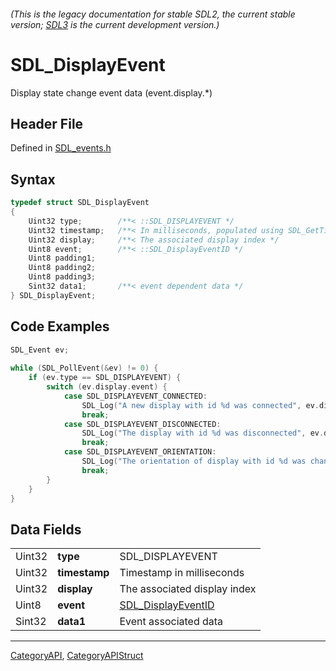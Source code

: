 ###### (This is the legacy documentation for stable SDL2, the current stable version; [SDL3](https://wiki.libsdl.org/SDL3/) is the current development version.)
# SDL_DisplayEvent

Display state change event data (event.display.*)

## Header File

Defined in [SDL_events.h](https://github.com/libsdl-org/SDL/blob/SDL2/include/SDL_events.h)

## Syntax

```c
typedef struct SDL_DisplayEvent
{
    Uint32 type;        /**< ::SDL_DISPLAYEVENT */
    Uint32 timestamp;   /**< In milliseconds, populated using SDL_GetTicks() */
    Uint32 display;     /**< The associated display index */
    Uint8 event;        /**< ::SDL_DisplayEventID */
    Uint8 padding1;
    Uint8 padding2;
    Uint8 padding3;
    Sint32 data1;       /**< event dependent data */
} SDL_DisplayEvent;
```

## Code Examples

```c++
SDL_Event ev;
    
while (SDL_PollEvent(&ev) != 0) {
    if (ev.type == SDL_DISPLAYEVENT) {
        switch (ev.display.event) {
            case SDL_DISPLAYEVENT_CONNECTED:
                SDL_Log("A new display with id %d was connected", ev.display.display);
                break;
            case SDL_DISPLAYEVENT_DISCONNECTED:
                SDL_Log("The display with id %d was disconnected", ev.display.display);
                break;
            case SDL_DISPLAYEVENT_ORIENTATION:
                SDL_Log("The orientation of display with id %d was changed", ev.display.display);
                break;
        }
    }
}
```

## Data Fields

|        |           |                             |
|--------|-----------|-----------------------------|
| Uint32 | **type**      | SDL_DISPLAYEVENT            |
| Uint32 | **timestamp** | Timestamp in milliseconds   |
| Uint32 | **display**   | The associated display index|
| Uint8  | **event**     | [SDL_DisplayEventID](https://wiki.libsdl.org/SDL_DisplayEventID) |
| Sint32 | **data1** | Event associated data|

----
[CategoryAPI](CategoryAPI), [CategoryAPIStruct](CategoryAPIStruct)

